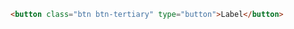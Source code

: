 ```html //DesignSystem version 2023
<button class="btn btn-tertiary" type="button">Label</button>
```